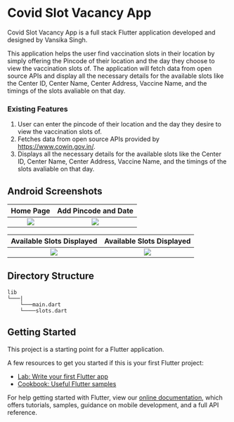 # Covid Slot Vacancy App

Covid Slot Vacancy App is a full stack Flutter application developed and designed by Vansika Singh. 

This application helps the user find vaccination slots in their location by simply offering the Pincode of their location and the day they choose to view the vaccination slots of. The application will fetch data from open source APIs and display all the necessary details for the available slots like the Center ID, Center Name, Center Address, Vaccine Name, and the timings of the slots avaliable on that day. 

### Existing Features

1. User can enter the pincode of their location and the day they desire to view the vaccination slots of. 
2. Fetches data from open source APIs provided by https://www.cowin.gov.in/. 
3. Displays all the necessary details for the available slots like the Center ID, Center Name, Center Address, Vaccine Name, and the timings of the slots avaliable on that day. 

## Android Screenshots

  Home Page              |   Add Pincode and Date 
:-------------------------:|:-------------------------:
![](https://user-images.githubusercontent.com/71205815/130992605-2bfc2daa-922b-4624-b00e-4e1edae8a28f.jpeg)|![](https://user-images.githubusercontent.com/71205815/130992602-fbbf07ef-8d03-4bb5-8e98-5145cdb34ca6.jpeg)


 Available Slots Displayed              |  Available Slots Displayed
:-------------------------:|:-------------------------:
![](https://user-images.githubusercontent.com/71205815/130993087-560ade77-87f6-42ad-a242-8f15374f94a0.jpeg)|![](https://user-images.githubusercontent.com/71205815/130993080-d04d51d4-80aa-4933-b52b-f610eaa1a07f.jpeg)

## Directory Structure
```
lib
└───|
    └───main.dart
    └────slots.dart
```

## Getting Started

This project is a starting point for a Flutter application.

A few resources to get you started if this is your first Flutter project:

- [Lab: Write your first Flutter app](https://flutter.dev/docs/get-started/codelab)
- [Cookbook: Useful Flutter samples](https://flutter.dev/docs/cookbook)

For help getting started with Flutter, view our
[online documentation](https://flutter.dev/docs), which offers tutorials,
samples, guidance on mobile development, and a full API reference.

